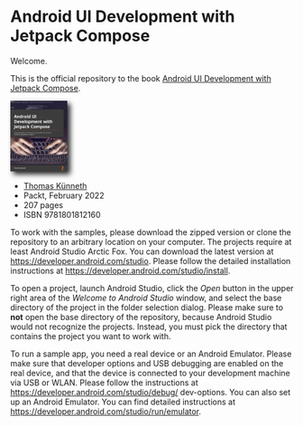 # Android UI Development with Jetpack Compose

Welcome.

This is the official repository to the book [Android UI Development with Jetpack Compose](https://www.packtpub.com/product/android-ui-development-with-jetpack-compose/9781801812160).

<img style="-webkit-filter: drop-shadow(5px 5px 5px #222); filter: drop-shadow(5px 5px 5px #222)" src="assets/cover.jpg" width="20%" />

- [Thomas K&uuml;nneth](https://thomaskuenneth.eu/)
- Packt, February 2022
- 207 pages
- ISBN 9781801812160

To work with the samples, please download the zipped version or clone the repository to an arbitrary location on your computer. The projects require at least Android Studio Arctic Fox. You
can download the latest version at https://developer.android.com/studio. Please follow the detailed installation instructions at https://developer.android.com/studio/install.

To open a project, launch Android Studio, click the *Open* button in the upper right
area of the *Welcome to Android Studio* window, and select the base directory of
the project in the folder selection dialog. Please make sure to **not** open the base directory
of the repository, because Android Studio would not recognize the projects. Instead, you
must pick the directory that contains the project you want to work with.

To run a sample app, you need a real device or an Android Emulator. Please make
sure that developer options and USB debugging are enabled on the real device, and
that the device is connected to your development machine via USB or WLAN. Please
follow the instructions at https://developer.android.com/studio/debug/
dev-options. You can also set up an Android Emulator. You can find detailed
instructions at https://developer.android.com/studio/run/emulator.
